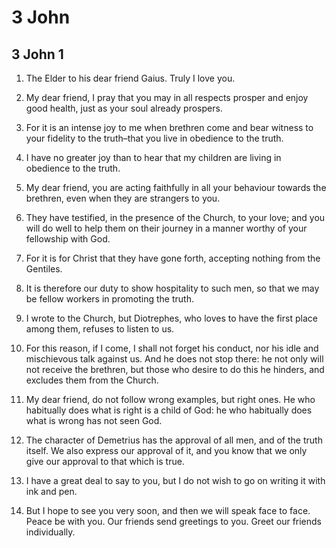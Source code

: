 # 3 John

## 3 John 1

1. The Elder to his dear friend Gaius. Truly I love you.

2. My dear friend, I pray that you may in all respects prosper and enjoy good health, just as your soul already prospers.

3. For it is an intense joy to me when brethren come and bear witness to your fidelity to the truth–that you live in obedience to the truth.

4. I have no greater joy than to hear that my children are living in obedience to the truth.

5. My dear friend, you are acting faithfully in all your behaviour towards the brethren, even when they are strangers to you.

6. They have testified, in the presence of the Church, to your love; and you will do well to help them on their journey in a manner worthy of your fellowship with God.

7. For it is for Christ that they have gone forth, accepting nothing from the Gentiles.

8. It is therefore our duty to show hospitality to such men, so that we may be fellow workers in promoting the truth.

9. I wrote to the Church, but Diotrephes, who loves to have the first place among them, refuses to listen to us.

10. For this reason, if I come, I shall not forget his conduct, nor his idle and mischievous talk against us. And he does not stop there: he not only will not receive the brethren, but those who desire to do this he hinders, and excludes them from the Church.

11. My dear friend, do not follow wrong examples, but right ones. He who habitually does what is right is a child of God: he who habitually does what is wrong has not seen God.

12. The character of Demetrius has the approval of all men, and of the truth itself. We also express our approval of it, and you know that we only give our approval to that which is true.

13. I have a great deal to say to you, but I do not wish to go on writing it with ink and pen.

14. But I hope to see you very soon, and then we will speak face to face. Peace be with you. Our friends send greetings to you. Greet our friends individually.

